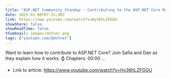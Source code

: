 ```yaml
---
title: "ASP.NET Community Standup - Contributing to the ASP.NET Core Repo"
date: 2025-01-08T07:31:40Z
link: https://www.youtube.com/watch?v=Hy36hLZFGGU
showShare: false
showReadTime: false
thumbnail: images/dotnet.png
tags: ["youtube.com/@dotnet"]
---
```

Want to learn how to contribute to ASP.NET Core? Join Safia and Dan as they explain how it works. ⌚ Chapters: 00:00 ...

- Link to article: https://www.youtube.com/watch?v=Hy36hLZFGGU